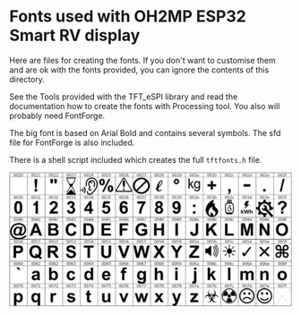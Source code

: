 # Fonts used with OH2MP ESP32 Smart RV display

Here are files for creating the fonts. If you don't want to customise them and are ok with the fonts
provided, you can ignore the contents of this directory.

See the Tools provided with the TFT_eSPI library and read the documentation how to create the fonts with 
Processing tool. You also will probably need FontForge.

The big font is based on Arial Bold and contains several symbols. The sfd file for FontForge is also included.

There is a shell script included which creates the full `tftfonts.h` file.

![Bigfont](bigfont.png)



